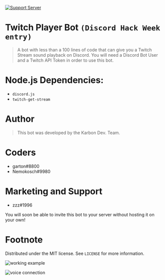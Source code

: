 [![Support Server](https://i.imgur.com/3CDbHx5.png)](https://discord.gg/C83h4Sk)
# Twitch Player Bot `(Discord Hack Week entry)`
> A bot with less than a 100 lines of code that can give you a Twitch Stream sound playback on Discord.
> You will need a Discord Bot User and a Twitch API Token in order to use this bot.
# Node.js Dependencies:
- `discord.js`
- `twitch-get-stream`
# Author
> This bot was developed by the Karbon Dev. Team.
# Coders
- garton#8800
- Nemokosch#9980
# Marketing and Support
- zzz#1996

You will soon be able to invite this bot to your server without hosting it on your own!
# Footnote
Distributed under the MIT license. See `LICENSE` for more information.


![working example](https://cdn.discordapp.com/attachments/591593782332358677/594103025518510090/unknown.png)

![voice connection](https://cdn.discordapp.com/attachments/591593782332358677/594103257010536461/unknown.png)
